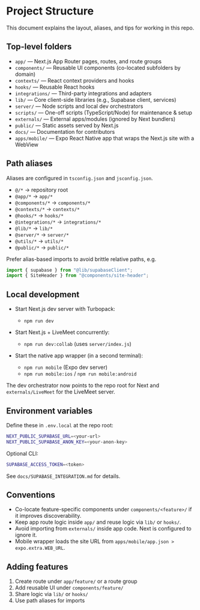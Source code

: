 # Project Structure

This document explains the layout, aliases, and tips for working in this repo.

## Top-level folders

- `app/` — Next.js App Router pages, routes, and route groups
- `components/` — Reusable UI components (co-located subfolders by domain)
- `contexts/` — React context providers and hooks
- `hooks/` — Reusable React hooks
- `integrations/` — Third-party integrations and adapters
- `lib/` — Core client-side libraries (e.g., Supabase client, services)
- `server/` — Node scripts and local dev orchestrators
- `scripts/` — One-off scripts (TypeScript/Node) for maintenance & setup
- `externals/` — External apps/modules (ignored by Next bundlers)
- `public/` — Static assets served by Next.js
- `docs/` — Documentation for contributors
- `apps/mobile/` — Expo React Native app that wraps the Next.js site with a WebView

## Path aliases

Aliases are configured in `tsconfig.json` and `jsconfig.json`.

- `@/*` → repository root
- `@app/*` → `app/*`
- `@components/*` → `components/*`
- `@contexts/*` → `contexts/*`
- `@hooks/*` → `hooks/*`
- `@integrations/*` → `integrations/*`
- `@lib/*` → `lib/*`
- `@server/*` → `server/*`
- `@utils/*` → `utils/*`
- `@public/*` → `public/*`

Prefer alias-based imports to avoid brittle relative paths, e.g.

```ts
import { supabase } from "@lib/supabaseClient";
import { SiteHeader } from "@components/site-header";
```

## Local development

- Start Next.js dev server with Turbopack:
  - `npm run dev`
- Start Next.js + LiveMeet concurrently:
  - `npm run dev:collab` (uses `server/index.js`)

- Start the native app wrapper (in a second terminal):
  - `npm run mobile` (Expo dev server)
  - `npm run mobile:ios` / `npm run mobile:android`

The dev orchestrator now points to the repo root for Next and `externals/LiveMeet` for the LiveMeet server.

## Environment variables

Define these in `.env.local` at the repo root:

```bash
NEXT_PUBLIC_SUPABASE_URL=<your-url>
NEXT_PUBLIC_SUPABASE_ANON_KEY=<your-anon-key>
```

Optional CLI:

```bash
SUPABASE_ACCESS_TOKEN=<token>
```

See `docs/SUPABASE_INTEGRATION.md` for details.

## Conventions

- Co-locate feature-specific components under `components/<feature>/` if it improves discoverability.
- Keep app route logic inside `app/` and reuse logic via `lib/` or `hooks/`.
- Avoid importing from `externals/` inside app code. Next is configured to ignore it.
- Mobile wrapper loads the site URL from `apps/mobile/app.json > expo.extra.WEB_URL`.

## Adding features

1. Create route under `app/feature/` or a route group
2. Add reusable UI under `components/feature/`
3. Share logic via `lib/` or `hooks/`
4. Use path aliases for imports
